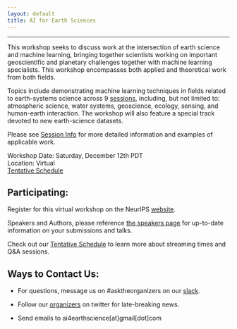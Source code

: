 ```yaml
---
layout: default
title: AI for Earth Sciences
---
```

---
This workshop seeks to discuss work at the intersection of earth science and machine learning, bringing together scientists working on important geoscientific and planetary challenges together with machine learning specialists. This workshop encompasses both applied and theoretical work from both fields. 

Topics include demonstrating machine learning techniques in fields related to earth-systems science across 9 [sessions](https://ai4earthscience.github.io/neurips-2020-workshop/sessions), including, but not limited to: atmospheric science, water systems, geoscience, ecology, sensing, and human-earth interaction. The workshop will also feature a special track devoted to new earth-science datasets. 

Please see [Session Info](https://ai4earthscience.github.io/neurips-2020-workshop/sessions) for more detailed information and examples of applicable work. 

Workshop Date: Saturday, December 12th PDT           
Location: Virtual  
[Tentative Schedule](https://www.nips.cc/Conferences/2020/ScheduleMultitrack?event=16105#:~:text=NeurIPS%202020&text=Our%20workshop%20proposal%20AI%20for,learning%20and%20deep%20learning%20communities)
 
## Participating:

Register for this virtual workshop on the NeurIPS [website](https://nips.cc/Register/view-registration). 

Speakers and Authors, please reference [the speakers page](https://ai4earthscience.github.io/neurips-2020-workshop/speakers) for up-to-date information on your submissions and talks. 

Check out our [Tentative Schedule](https://www.nips.cc/Conferences/2020/ScheduleMultitrack?event=16105#:~:text=NeurIPS%202020&text=Our%20workshop%20proposal%20AI%20for,learning%20and%20deep%20learning%20communities) to learn more about streaming times and Q&A sessions. 


## Ways to Contact Us:  

- For questions, message us on #asktheorganizers on our [slack](https://join.slack.com/t/ai4earth/shared_invite/zt-hfa514gw-PN5kb_x1r2~bEB42hbDA_Q). 

- Follow our [organizers](https://ai4earthscience.github.io/neurips-2020-workshop/organizers.html) on twitter for late-breaking news. 

- Send emails to ai4earthscience[at]gmail[dot]com
